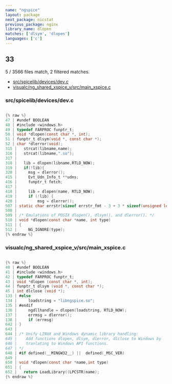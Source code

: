 ```yaml
---
name: "ngspice"
layout: package
next_package: nicstat
previous_package: nginx
library_name: dlopen
matches: ['dlsym', 'dlopen']
languages: ['c']
---
```

## 33
5 / 3566 files match, 2 filtered matches.

 - [src/spicelib/devices/dev.c](#srcspicelibdevicesdevc)
 - [visualc/ng_shared_xspice_v/src/main_xspice.c](#visualcng_shared_xspice_vsrcmain_xspicec)

### src/spicelib/devices/dev.c

```c

{% raw %}
47 | #undef BOOLEAN
48 | #include <windows.h>
49 | typedef FARPROC funptr_t;
50 | void *dlopen(const char *, int);
51 | funptr_t dlsym(void *, const char *);
52 | char *dlerror(void);
315 |   strcat(libname,name);
316 |   strcat(libname,".so");
317 | 
318 |   lib = dlopen(libname,RTLD_NOW);
319 |   if(!lib){
320 |     msg = dlerror();
415 |     Evt_Udn_Info_t **udns;
416 |     funptr_t fetch;
417 | 
418 |     lib = dlopen(name, RTLD_NOW);
419 |     if (!lib) {
420 |         msg = dlerror();
507 | static char errstr[sizeof errstr_fmt - 3 + 3 * sizeof(unsigned long)];
508 | 
509 | /* Emulations of POSIX dlopen(), dlsym(), and dlerror(). */
510 | void *dlopen(const char *name, int type)
511 | {
512 |     NG_IGNORE(type);
{% endraw %}

```
### visualc/ng_shared_xspice_v/src/main_xspice.c

```c

{% raw %}
40 | #undef BOOLEAN
41 | #include <windows.h>
42 | typedef FARPROC funptr_t;
43 | void *dlopen (const char *, int);
44 | funptr_t dlsym (void *, const char *);
45 | int dlclose (void *);
133 | #else
134 |     loadstring = "libngspice.so";
135 | #endif
136 |     ngdllhandle = dlopen(loadstring, RTLD_NOW);
137 |     errmsg = dlerror();
138 |     if (errmsg)
642 | }
643 | 
644 | /* Unify LINUX and Windows dynamic library handling:
645 |    Add functions dlopen, dlsym, dlerror, dlclose to Windows by
646 |    tranlating to Windows API functions.
647 | */
648 | #if defined(__MINGW32__) ||  defined(_MSC_VER)
649 | 
650 | void *dlopen(const char *name,int type)
651 | {
652 | 	return LoadLibrary((LPCSTR)name);
{% endraw %}

```